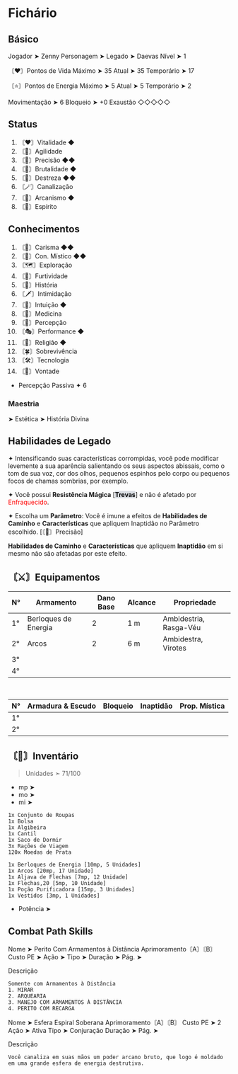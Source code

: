 # Fichário
## Básico
Jogador ➤ Zenny
Personagem ➤ 
Legado ➤  Daevas
Nível ➤ 1

〘❤️〙Pontos de Vida
Máximo ➤ 35
Atual ➤ 35
Temporário ➤ 17

〘⭐〙Pontos de Energia
Máximo ➤ 5
Atual ➤ 5
Temporário ➤ 2

Movimentação ➤ 6
Bloqueio ➤ +0
Exaustão ◇◇◇◇◇
## Status
1. 〘♥️〙Vitalidade ◆
2. 〘👟〙Agilidade 
3. 〘🎯〙Precisão ◆◆
4. 〘💪〙Brutalidade ◆
5. 〘🤹〙Destreza ◆◆
6. 〘🪄〙Canalização 
7. 〘🧙〙Arcanismo ◆
8. 〘🙏〙Espírito 

## Conhecimentos
1. 〘💬〙Carisma ◆◆
2. 〘🔮〙Con. Místico ◆◆
3. 〘🗺️〙Exploração 
4. 〘🥷〙Furtividade 
5. 〘📒〙História 
6. 〘🗡️〙Intimidação 
7. 〘🤍〙Intuição ◆
8. 〘🥼〙Medicina 
9. 〘🔎〙Percepção 
10. 〘🎭〙Performance ◆
11. 〘💠〙Religião ◆
12. 〘🍀〙Sobrevivência 
13. 〘🛠️〙Tecnologia 
14. 〘🧠〙Vontade 


- Percepção Passiva
	✦ 6

### Maestria
 ➤ Estética
 ➤ História Divina

## Habilidades de Legado
✦ Intensificando suas características corrompidas, você pode modificar levemente a sua aparência salientando os seus aspectos abissais, como o tom de sua voz, cor dos olhos, pequenos espinhos pelo corpo ou pequenos focos de chamas sombrias, por exemplo.

✦ Você possui **Resistência Mágica** [<mark style="background: #CACFD9A6;"><span style="font-weight:bold; color:rgb(0, 0, 0)">Trevas</span></mark>] e não é afetado por <span style="color:rgb(255, 0, 0)">Enfraquecido</span>.

✦ Escolha um **Parâmetro**: Você é imune a efeitos de **Habilidades de Caminho** e **Características** que apliquem Inaptidão no Parâmetro escolhido. [〘🎯〙Precisão]

**Habilidades de Caminho** e **Características** que apliquem **Inaptidão** em si mesmo não são afetadas por este efeito.

## 〘⚔️〙Equipamentos
| N°  | Armamento            | Dano Base | Alcance | Propriedade |
| --- | -------------------- | ---- | ------- | ----------- |
| 1°  | Berloques de Energia |       2       |     1 m     |  Ambidestria, Rasga-Véu   |
| 2°  | Arcos                |       2       |     6 m     |    Ambidestra, Virotes    |
| 3°  |                      |      |         |             |
| 4°  |                      |      |         |             |
<br>

| N°  | Armadura & Escudo | Bloqueio | Inaptidão | Prop. Mística |
| --- | ----------------- | -------- | --------- | ------------- |
| 1°  |                   |          |           |               |
| 2°  |                   |          |           |               |
## 〘🎒〙Inventário
> Unidades ➣ 71/100

- mp ➤
- mo ➤
- mi ➤
```
1x Conjunto de Roupas
1x Bolsa
1x Algibeira
1x Cantil
1x Saco de Dormir
3x Rações de Viagem
120x Moedas de Prata

1x Berloques de Energia [10mp, 5 Unidades]
1x Arcos [20mp, 17 Unidade]
1x Aljava de Flechas [7mp, 12 Unidade]
1x Flechas,20 [5mp, 10 Unidade]
1x Poção Purificadora [15mp, 3 Unidades]
1x Vestidos [3mp, 1 Unidades]
```
- Potência ➤

## Combat Path Skills
Nome ➤ Perito Com Armamentos à Distância
Aprimoramento〘A〙〘B〙
Custo PE ➤ 
Ação ➤ 
Tipo ➤ 
Duração ➤ 
Pág. ➤ 

Descrição
```
Somente com Armamentos à Distância
1. MIRAR
2. ARQUEARIA
3. MANEJO COM ARMAMENTOS À DISTÂNCIA
4. PERITO COM RECARGA
```


Nome ➤ Esfera Espiral Soberana
Aprimoramento〘A〙〘B〙
Custo PE ➤ 2
Ação ➤ Ativa
Tipo ➤ Conjuração
Duração ➤ 
Pág. ➤ 

Descrição 
```
Você canaliza em suas mãos um poder arcano bruto, que logo é moldado em uma grande esfera de energia destrutiva.
```